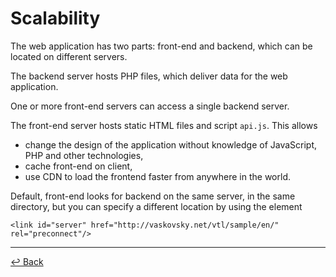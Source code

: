 # Scalability

The web application has two parts: front-end and backend,
which can be located on different servers.

The backend server hosts PHP files,
which deliver data for the web application.

One or more front-end servers can access a single backend server.

The front-end server hosts static HTML files and script `api.js`.
This allows
* change the design of the application without knowledge of JavaScript, PHP and other technologies,
* cache front-end on client,
* use CDN to load the frontend faster from anywhere in the world.

Default, front-end looks for backend on the same server, in the same directory,
but you can specify a different location by using the element

```
<link id="server" href="http://vaskovsky.net/vtl/sample/en/" rel="preconnect"/>
```
________________________________________________________________________________
[↩ Back](javascript:history.back();)
